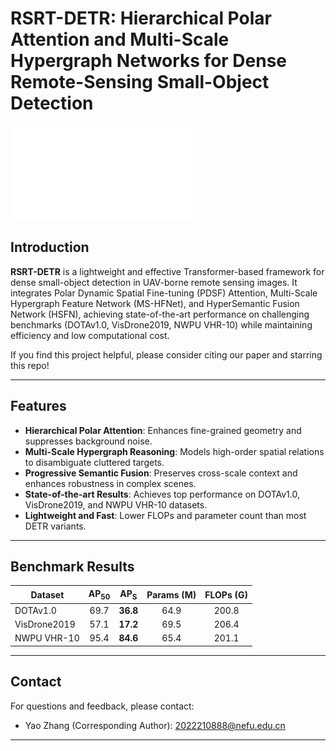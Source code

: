 
# RSRT-DETR: Hierarchical Polar Attention and Multi-Scale Hypergraph Networks for Dense Remote-Sensing Small-Object Detection

![RSRT-DETR Architecture](rsrtdetr.pdf)

## Introduction

**RSRT-DETR** is a lightweight and effective Transformer-based framework for dense small-object detection in UAV-borne remote sensing images. It integrates Polar Dynamic Spatial Fine-tuning (PDSF) Attention, Multi-Scale Hypergraph Feature Network (MS-HFNet), and HyperSemantic Fusion Network (HSFN), achieving state-of-the-art performance on challenging benchmarks (DOTAv1.0, VisDrone2019, NWPU VHR-10) while maintaining efficiency and low computational cost.

If you find this project helpful, please consider citing our paper and starring this repo!

---

## Features

* **Hierarchical Polar Attention**: Enhances fine-grained geometry and suppresses background noise.
* **Multi-Scale Hypergraph Reasoning**: Models high-order spatial relations to disambiguate cluttered targets.
* **Progressive Semantic Fusion**: Preserves cross-scale context and enhances robustness in complex scenes.
* **State-of-the-art Results**: Achieves top performance on DOTAv1.0, VisDrone2019, and NWPU VHR-10 datasets.
* **Lightweight and Fast**: Lower FLOPs and parameter count than most DETR variants.

---

## Benchmark Results

| Dataset      | AP<sub>50</sub> | AP<sub>S</sub> | Params (M) | FLOPs (G) |
| ------------ | :-------------: | :------------: | :--------: | :-------: |
| DOTAv1.0     |       69.7      |    **36.8**    |    64.9    |   200.8   |
| VisDrone2019 |       57.1      |    **17.2**    |    69.5    |   206.4   |
| NWPU VHR-10  |       95.4      |    **84.6**    |    65.4    |   201.1   |

---


## Contact

For questions and feedback, please contact:

* Yao Zhang (Corresponding Author): [2022210888@nefu.edu.cn](mailto:2022210888@nefu.edu.cn)

---


